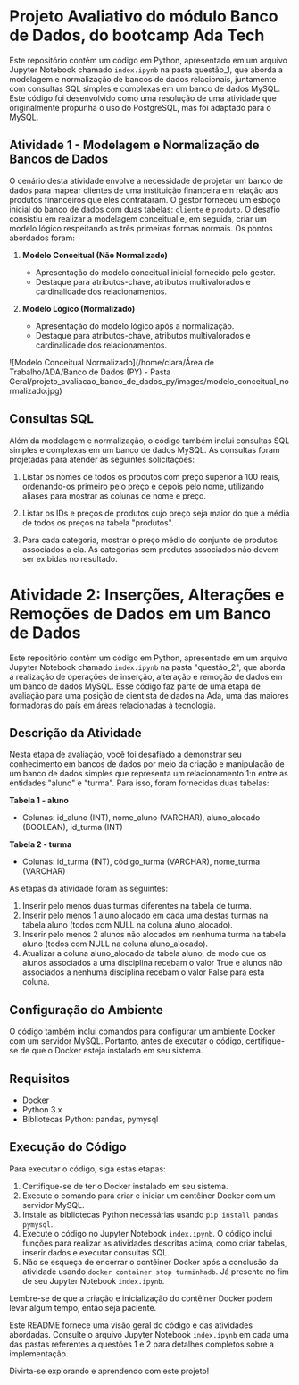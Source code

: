# Projeto Avaliativo do módulo Banco de Dados, do bootcamp Ada Tech

Este repositório contém um código em Python, apresentado em um arquivo Jupyter Notebook chamado `index.ipynb` na pasta questão_1, que aborda a modelagem e normalização de bancos de dados relacionais, juntamente com consultas SQL simples e complexas em um banco de dados MySQL. Este código foi desenvolvido como uma resolução de uma atividade que originalmente propunha o uso do PostgreSQL, mas foi adaptado para o MySQL.

## Atividade 1 - Modelagem e Normalização de Bancos de Dados

O cenário desta atividade envolve a necessidade de projetar um banco de dados para mapear clientes de uma instituição financeira em relação aos produtos financeiros que eles contrataram. O gestor forneceu um esboço inicial do banco de dados com duas tabelas: `cliente` e `produto`. O desafio consistiu em realizar a modelagem conceitual e, em seguida, criar um modelo lógico respeitando as três primeiras formas normais. Os pontos abordados foram:

1. **Modelo Conceitual (Não Normalizado)**
   - Apresentação do modelo conceitual inicial fornecido pelo gestor.
   - Destaque para atributos-chave, atributos multivalorados e cardinalidade dos relacionamentos.

2. **Modelo Lógico (Normalizado)**
   - Apresentação do modelo lógico após a normalização.
   - Destaque para atributos-chave, atributos multivalorados e cardinalidade dos relacionamentos.

![Modelo Conceitual Normalizado](/home/clara/Área de Trabalho/ADA/Banco de Dados (PY) - Pasta Geral/projeto_avaliacao_banco_de_dados_py/images/modelo_conceitual_normalizado.jpg)

## Consultas SQL

Além da modelagem e normalização, o código também inclui consultas SQL simples e complexas em um banco de dados MySQL. As consultas foram projetadas para atender às seguintes solicitações:

1. Listar os nomes de todos os produtos com preço superior a 100 reais, ordenando-os primeiro pelo preço e depois pelo nome, utilizando aliases para mostrar as colunas de nome e preço.

2. Listar os IDs e preços de produtos cujo preço seja maior do que a média de todos os preços na tabela "produtos".

3. Para cada categoria, mostrar o preço médio do conjunto de produtos associados a ela. As categorias sem produtos associados não devem ser exibidas no resultado.

# Atividade 2: Inserções, Alterações e Remoções de Dados em um Banco de Dados

Este repositório contém um código em Python, apresentado em um arquivo Jupyter Notebook chamado `index.ipynb` na pasta "questão_2", que aborda a realização de operações de inserção, alteração e remoção de dados em um banco de dados MySQL. Esse código faz parte de uma etapa de avaliação para uma posição de cientista de dados na Ada, uma das maiores formadoras do país em áreas relacionadas à tecnologia.

## Descrição da Atividade

Nesta etapa de avaliação, você foi desafiado a demonstrar seu conhecimento em bancos de dados por meio da criação e manipulação de um banco de dados simples que representa um relacionamento 1:n entre as entidades "aluno" e "turma". Para isso, foram fornecidas duas tabelas:

**Tabela 1 - aluno**
- Colunas: id_aluno (INT), nome_aluno (VARCHAR), aluno_alocado (BOOLEAN), id_turma (INT)

**Tabela 2 - turma**
- Colunas: id_turma (INT), código_turma (VARCHAR), nome_turma (VARCHAR)

As etapas da atividade foram as seguintes:

1. Inserir pelo menos duas turmas diferentes na tabela de turma.
2. Inserir pelo menos 1 aluno alocado em cada uma destas turmas na tabela aluno (todos com NULL na coluna aluno_alocado).
3. Inserir pelo menos 2 alunos não alocados em nenhuma turma na tabela aluno (todos com NULL na coluna aluno_alocado).
4. Atualizar a coluna aluno_alocado da tabela aluno, de modo que os alunos associados a uma disciplina recebam o valor True e alunos não associados a nenhuma disciplina recebam o valor False para esta coluna.

## Configuração do Ambiente

O código também inclui comandos para configurar um ambiente Docker com um servidor MySQL. Portanto, antes de executar o código, certifique-se de que o Docker esteja instalado em seu sistema.

## Requisitos

- Docker
- Python 3.x
- Bibliotecas Python: pandas, pymysql

## Execução do Código

Para executar o código, siga estas etapas:

1. Certifique-se de ter o Docker instalado em seu sistema.
2. Execute o comando para criar e iniciar um contêiner Docker com um servidor MySQL.
3. Instale as bibliotecas Python necessárias usando `pip install pandas pymysql`.
4. Execute o código no Jupyter Notebook `index.ipynb`. O código inclui funções para realizar as atividades descritas acima, como criar tabelas, inserir dados e executar consultas SQL.
5. Não se esqueça de encerrar o contêiner Docker após a conclusão da atividade usando `docker container stop turminhadb`. Já presente no fim de seu Jupyter Notebook `index.ipynb`.

Lembre-se de que a criação e inicialização do contêiner Docker podem levar algum tempo, então seja paciente.

Este README fornece uma visão geral do código e das atividades abordadas.
Consulte o arquivo Jupyter Notebook `index.ipynb` em cada uma das pastas referentes a questões 1 e 2 para detalhes completos sobre a implementação.

Divirta-se explorando e aprendendo com este projeto!